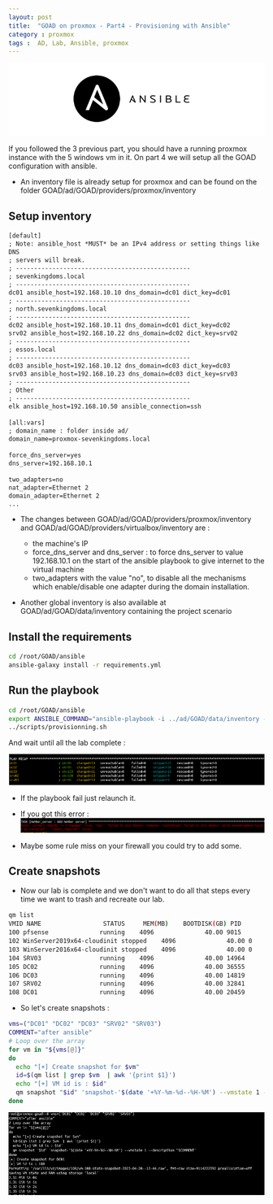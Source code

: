 ```yaml
---
layout: post
title:  "GOAD on proxmox - Part4 - Provisioning with Ansible"
category : proxmox
tags :  AD, Lab, Ansible, proxmox
---
```


![ansible-logo.png](/assets/blog/proxmox/ansible-logo.png)

If you followed the 3 previous part, you should have a running proxmox instance with the 5 windows vm in it.
On part 4 we will setup all the GOAD configuration with ansible.

- An inventory file is already setup for proxmox and can be found on the folder GOAD/ad/GOAD/providers/proxmox/inventory

## Setup inventory

```
[default]                                                 
; Note: ansible_host *MUST* be an IPv4 address or setting things like DNS
; servers will break.                
; ------------------------------------------------  
; sevenkingdoms.local
; ------------------------------------------------
dc01 ansible_host=192.168.10.10 dns_domain=dc01 dict_key=dc01
; ------------------------------------------------
; north.sevenkingdoms.local
; ------------------------------------------------
dc02 ansible_host=192.168.10.11 dns_domain=dc01 dict_key=dc02       
srv02 ansible_host=192.168.10.22 dns_domain=dc02 dict_key=srv02
; ------------------------------------------------           
; essos.local
; ------------------------------------------------
dc03 ansible_host=192.168.10.12 dns_domain=dc03 dict_key=dc03
srv03 ansible_host=192.168.10.23 dns_domain=dc03 dict_key=srv03
; ------------------------------------------------                  
; Other                                                  
; ------------------------------------------------
elk ansible_host=192.168.10.50 ansible_connection=ssh
                                                                    
[all:vars]
; domain_name : folder inside ad/
domain_name=proxmox-sevenkingdoms.local                    
                                                                    
force_dns_server=yes
dns_server=192.168.10.1                                             
                                                                    
two_adapters=no
nat_adapter=Ethernet 2
domain_adapter=Ethernet 2
...
```

- The changes between GOAD/ad/GOAD/providers/proxmox/inventory and GOAD/ad/GOAD/providers/virtualbox/inventory are :
  - the machine's IP
  - force_dns_server and dns_server : to force dns_server to value 192.168.10.1 on the start of the ansible playbook to give internet to the virtual machine
  - two_adapters with the value "no", to disable all the mechanisms which enable/disable one adapter during the domain installation.

- Another global inventory is also available at GOAD/ad/GOAD/data/inventory containing the project scenario

## Install the requirements

```bash
cd /root/GOAD/ansible
ansible-galaxy install -r requirements.yml
```

## Run the playbook

```bash
cd /root/GOAD/ansible
export ANSIBLE_COMMAND="ansible-playbook -i ../ad/GOAD/data/inventory -i ../ad/GOAD/providers/proxmox/inventory"
../scripts/provisionning.sh
```

And wait until all the lab complete :

![ansible_complete.png](/assets/blog/proxmox/ansible_complete.png)

- If the playbook fail just relaunch it.

- If you got this error : 
![ansible_error.png](/assets/blog/proxmox/ansible_error.png)

- Maybe some rule miss on your firewall you could try to add some.


## Create snapshots

- Now our lab is complete and we don't want to do all that steps every time we want to trash and recreate our lab.

```bash
qm list
VMID NAME                 STATUS     MEM(MB)    BOOTDISK(GB) PID       
100 pfsense              running    4096              40.00 9015      
102 WinServer2019x64-cloudinit stopped    4096              40.00 0         
103 WinServer2016x64-cloudinit stopped    4096              40.00 0         
104 SRV03                running    4096              40.00 14964     
105 DC02                 running    4096              40.00 36555     
106 DC03                 running    4096              40.00 14819     
107 SRV02                running    4096              40.00 32841     
108 DC01                 running    4096              40.00 20459     
```

- So let's create snapshots :

```bash
vms=("DC01" "DC02" "DC03" "SRV02" "SRV03")
COMMENT="after ansible"
# Loop over the array
for vm in "${vms[@]}"
do
  echo "[+] Create snapshot for $vm"
  id=$(qm list | grep $vm  | awk '{print $1}')
  echo "[+] VM id is : $id"
  qm snapshot "$id" 'snapshot-'$(date '+%Y-%m-%d--%H-%M') --vmstate 1 --description "$COMMENT"
done
```

![create_snapshots.png](/assets/blog/proxmox/create_snapshots.png)
